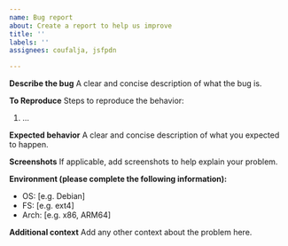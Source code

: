 ```yaml
---
name: Bug report
about: Create a report to help us improve
title: ''
labels: ''
assignees: coufalja, jsfpdn

---
```


**Describe the bug**
A clear and concise description of what the bug is.

**To Reproduce**
Steps to reproduce the behavior:
1. ...

**Expected behavior**
A clear and concise description of what you expected to happen.

**Screenshots**
If applicable, add screenshots to help explain your problem.

**Environment (please complete the following information):**
 - OS: [e.g. Debian]
 - FS: [e.g. ext4]
 - Arch: [e.g. x86, ARM64]

**Additional context**
Add any other context about the problem here.

